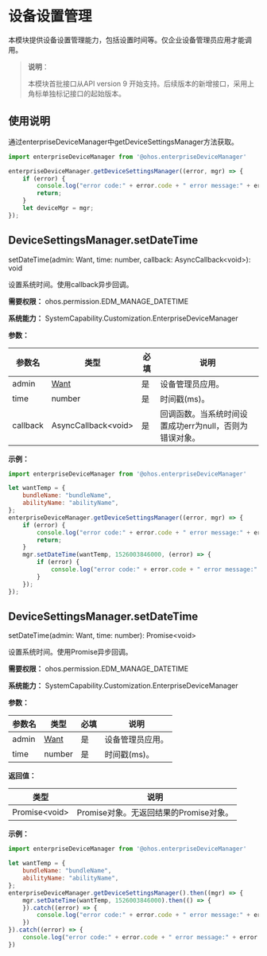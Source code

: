 # 设备设置管理

本模块提供设备设置管理能力，包括设置时间等。仅企业设备管理员应用才能调用。

> **说明**：
> 
> 本模块首批接口从API version 9 开始支持。后续版本的新增接口，采用上角标单独标记接口的起始版本。

## 使用说明

通过enterpriseDeviceManager中getDeviceSettingsManager方法获取。

```js
import enterpriseDeviceManager from '@ohos.enterpriseDeviceManager'

enterpriseDeviceManager.getDeviceSettingsManager((error, mgr) => {
    if (error) {
        console.log("error code:" + error.code + " error message:" + error.message);
        return;
    }
    let deviceMgr = mgr;
});
```

## DeviceSettingsManager.setDateTime

setDateTime(admin: Want, time: number, callback: AsyncCallback\<void>): void

设置系统时间。使用callback异步回调。

**需要权限：** ohos.permission.EDM_MANAGE_DATETIME

**系统能力：** SystemCapability.Customization.EnterpriseDeviceManager

**参数：**

| 参数名   | 类型                                  | 必填   | 说明      |
| ----- | ----------------------------------- | ---- | ------- |
| admin | [Want](js-apis-application-Want.md) | 是    | 设备管理员应用。 |
| time  | number | 是 | 时间戳(ms)。 |
| callback | AsyncCallback\<void> | 是 | 回调函数。当系统时间设置成功err为null，否则为错误对象。 |

**示例：**

```js
import enterpriseDeviceManager from '@ohos.enterpriseDeviceManager'

let wantTemp = {
    bundleName: "bundleName",
    abilityName: "abilityName",
};
enterpriseDeviceManager.getDeviceSettingsManager((error, mgr) => {
    if (error) {
        console.log("error code:" + error.code + " error message:" + error.message);
        return;
    }
    mgr.setDateTime(wantTemp, 1526003846000, (error) => {
        if (error) {
            console.log("error code:" + error.code + " error message:" + error.message);
        }
    });
});
```

## DeviceSettingsManager.setDateTime

setDateTime(admin: Want, time: number): Promise\<void>

设置系统时间。使用Promise异步回调。

**需要权限：** ohos.permission.EDM_MANAGE_DATETIME

**系统能力：** SystemCapability.Customization.EnterpriseDeviceManager

**参数：**

| 参数名   | 类型                                  | 必填   | 说明      |
| ----- | ----------------------------------- | ---- | ------- |
| admin | [Want](js-apis-application-Want.md) | 是    | 设备管理员应用。 |
| time  | number | 是 | 时间戳(ms)。 |

**返回值：**

| 类型   | 说明                                  |
| ----- | ----------------------------------- |
| Promise\<void> | Promise对象。无返回结果的Promise对象。 |


**示例：**

```js
import enterpriseDeviceManager from '@ohos.enterpriseDeviceManager'

let wantTemp = {
    bundleName: "bundleName",
    abilityName: "abilityName",
};
enterpriseDeviceManager.getDeviceSettingsManager().then((mgr) => {
    mgr.setDateTime(wantTemp, 1526003846000).then(() => {
    }).catch((error) => {
        console.log("error code:" + error.code + " error message:" + error.message);
    })
}).catch((error) => {
    console.log("error code:" + error.code + " error message:" + error.message);
})
```
